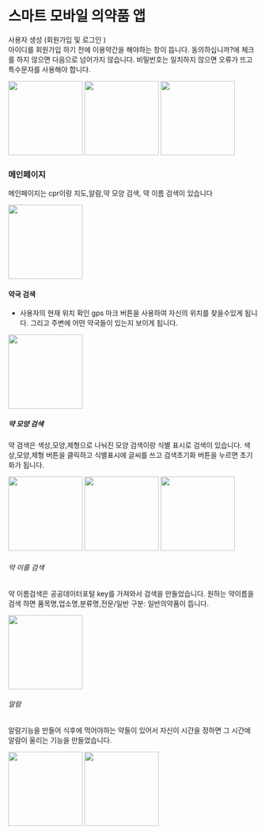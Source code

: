 # 스마트 모바일 의약품 앱
사용자 생성 (회원가입 및 로그인 )       
아이디를 회원가입 하기 전에 이용약간을 해야하는 창이 뜹니다. 동의하십니까?에 체크를 하지 않으면 다음으로 넘어가지 않습니다. 비밀번호는 일치하지 않으면 오류가 뜨고 특수문자를 사용해야 합니다.


<img src="https://github.com/Lee-j-s/ts/assets/143480547/5cbc0ecc-201d-451d-ae0b-232a56f2f1ed.png" width="150">
<img src="https://github.com/Lee-j-s/ts/assets/143480547/83bdff5d-be18-46e1-9d48-9c7164806f75.png" width="150">
<img src="https://github.com/Lee-j-s/ts/assets/143480547/19aaeb83-1e9b-4d64-a7bc-bac68adc4daf.png" width="150">




### 메인페이지
메인페이지는  cpr이랑 지도,알람,약 모양 검색, 약 이름 검색이 있습니다

<img src="https://github.com/Lee-j-s/ts/assets/143480547/0215879a-d09f-4920-9897-e7100933824a.png" width="150">


#### 약국 검색
* 사용자의 현재 위치 확인 gps 마크 버튼을 사용하여 자신의 위치를 찾을수있게 됩니다. 그리고 주변에 어떤 약국들이 있는지 보이게 됩니다.
<img src="https://github.com/Lee-j-s/ts/assets/143480547/5e78b3e4-1144-44c1-b59a-071c030af0a8.png" width="150">


##### 약 모양 검색
약 검색은 색상,모양,제형으로 나눠진 모양 검색이랑 식별 표시로 검색이 있습니다. 
색상,모양,제형 버튼을 클릭하고 식별표시에 글씨를 쓰고 검색초기화 버튼을 누르면 초기화가 됩니다.


<img src="https://github.com/Lee-j-s/ts/assets/143480547/584964e0-210c-46a8-b661-1fdb7ce6bffe.png" width="150">
<img src="https://github.com/Lee-j-s/ts/assets/143480547/5221778d-9688-41b8-a809-66cc1c421084.png" width="150">
<img src="https://github.com/Lee-j-s/ts/assets/143480547/0b682dd5-17ea-4204-84f9-343b91c7ba75.png" width="150">

###### 약 이름 검색
약 이름검색은 공공데이터포털 key를 가져와서 검색을 만들었습니다. 원하는 약이름을 검색 하면 품목명,업소명,분류명,전문/일반 구분: 일반의약품이 뜹니다.

<img src="https://github.com/Lee-j-s/ts/assets/143480547/68b0a2f4-b05e-4f9a-96d5-cf770b127e00.png" width="150">

######  알람
알람기능을 만들어 식후에 먹어야하는 약들이 있어서 자신이 시간을 정하면 그 시간에 알람이 울리는 기능을 만들었습니다. 

<img src="https://github.com/Lee-j-s/ts/assets/143480547/4050600f-3086-4a81-932e-c759b9dcc6b1.png" width="150">
<img src="https://github.com/Lee-j-s/ts/assets/143480547/aa81ecb6-6e96-43af-9ef4-0cef0ff853c0.png" width="150">



